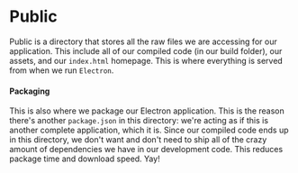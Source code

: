 Public
=========

Public is a directory that stores all the raw files we are accessing for our application.  This include all of our compiled code (in our build folder), our assets, and our `index.html` homepage. This is where everything is served from when we run `Electron`.

#### Packaging
This is also where we package our Electron application. This is the reason there's another `package.json` in this directory: we're acting as if this is another complete application, which it is. Since our compiled code ends up in this directory, we don't want and don't need to ship all of the crazy amount of dependencies we have in our development code. This reduces package time and download speed. Yay!
